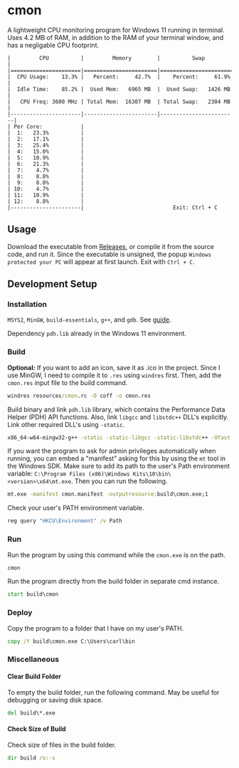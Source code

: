 # cmon

A lightweight CPU monitoring program for Windows 11 running in terminal. Uses 4.2 MB of
RAM, in addition to the RAM of your terminal window, and has a negligable CPU footprint.

```plaintext
|         CPU          |         Memory        |          Swap          |
|======================|=======================|========================|
|  CPU Usage:    13.3% |   Percent:     42.7%  |    Percent:     61.9%  |
|  Idle Time:    85.2% |  Used Mem:   6965 MB  |  Used Swap:   1426 MB  |
|   CPU Freq: 3600 MHz | Total Mem:  16307 MB  | Total Swap:   2304 MB  |
|----------------------|-----------------------|------------------------|
| Per Core:            |
|  1:   23.3%          |
|  2:   17.1%          |
|  3:   25.4%          |
|  4:   15.0%          |
|  5:   10.9%          |
|  6:   21.3%          |
|  7:    4.7%          |
|  8:    8.8%          |
|  9:    8.8%          |
| 10:    4.7%          |
| 11:   10.9%          |
| 12:    8.8%          |
|----------------------|                            Exit: Ctrl + C
```

## Usage

Download the executable from
[Releases](https://github.com/carlbodin/cmon/releases/latest), or compile it from the
source code, and run it. Since the executable is unsigned, the popup
`Windows protected your PC` will appear at first launch. Exit with `Ctrl + C`.

## Development Setup

### Installation

`MSYS2`, `MinGW`, `build-essentials`, `g++`, and `gdb`. See
[guide](https://code.visualstudio.com/docs/cpp/config-mingw).

Dependency `pdh.lib` already in the Windows 11 environment.

### Build

**Optional:** If you want to add an icon, save it as .ico in the project. Since I use
MinGW, I need to compile it to `.res` using `windres` first. Then, add the `cmon.res`
input file to the build command.

```cmd
windres resources/cmon.rc -O coff -o cmon.res
```

Build binary and link `pdh.lib` library, which contains the Performance Data Helper
(PDH) API functions. Also, link `libgcc` and `libstdc++` DLL's explicitly. Link other
required DLL's using `-static`.

```cmd
x86_64-w64-mingw32-g++ -static -static-libgcc -static-libstdc++ -Ofast -o build/cmon.exe cmon.cpp cmon.res -lpdh
```

If you want the program to ask for admin privileges automatically when running, you can
embed a "manifest" asking for this by using the `mt` tool in the Windows SDK. Make sure
to add its path to the user's Path environment variable:
`C:\Program Files (x86)\Windows Kits\10\bin\<version>\x64\mt.exe`. Then you can run the
following.

```cmd
mt.exe -manifest cmon.manifest -outputresource:build\cmon.exe;1
```

Check your user's PATH environment variable.

```cmd
reg query "HKCU\Environment" /v Path
```

### Run

Run the program by using this command while the `cmon.exe` is on the path.

```cmd
cmon
```

Run the program directly from the build folder in separate cmd instance.

```cmd
start build\cmon
```

### Deploy

Copy the program to a folder that I have on my user's PATH.

```cmd
copy /Y build\cmon.exe C:\Users\carl\bin
```

### Miscellaneous

#### Clear Build Folder

To empty the build folder, run the following command. May be useful for debugging or
saving disk space.

```cmd
del build\*.exe
```

#### Check Size of Build

Check size of files in the build folder.

```cmd
dir build /o:-s
```
